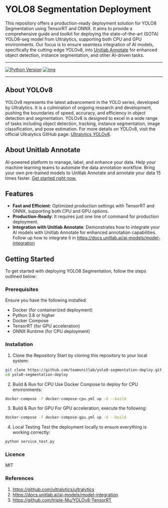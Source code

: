 # YOLO8 Segmentation Deployment

This repository offers a production-ready deployment solution for YOLO8 Segmentation using TensorRT and ONNX. It aims to provide a comprehensive guide and toolkit for deploying the state-of-the-art (SOTA) YOLO8-seg model from Ultralytics, supporting both CPU and GPU environments. Our focus is to ensure seamless integration of AI models, specifically the cutting-edge YOLOv8, into [Unitlab Annotate](http://unitlab.ai/) for enhanced object detection, instance segmentation, and other AI-driven tasks.

---

[![Python Version](https://img.shields.io/badge/Python-3.8--3.10-FFD43B?logo=python)](https://github.com/triple-Mu/YOLOv8-TensorRT)
[![img](https://badgen.net/badge/icon/tensorrt?icon=azurepipelines&label)](https://developer.nvidia.com/tensorrt)


---

## About YOLOv8

YOLOv8 represents the latest advancement in the YOLO series, developed by Ultralytics. It is a culmination of ongoing research and development, pushing the boundaries of speed, accuracy, and efficiency in object detection and segmentation. YOLOv8 is designed to excel in a wide range of tasks including object detection, tracking, instance segmentation, image classification, and pose estimation. For more details on YOLOv8, visit the official Ultralytics GitHub page: [Ultralytics YOLOv8](https://github.com/ultralytics/ultralytics).


## About Unitlab Annotate
AI-powered platform to manage, label, and enhance your data. Help your machine learning teams to automate the data annotation workflow. Bring your own pre-trained models to Unitlab Annotate and annotate your data 15 times faster. [Get started right now.](http://unitlab.ai/)

## Features

- **Fast and Efficient**: Optimized production settings with TensorRT and ONNX, supporting both CPU and GPU options.
- **Production-Ready**: It requires just one line of command for production deployment.
- **Integration with Unitlab Annotate**: Demonstrates how to integrate your AI models with Unitlab Annotate for enhanced annotation capabilities. Follow up how to integrate it in https://docs.unitlab.ai/ai-models/model-integration

## Getting Started

To get started with deploying YOLO8 Segmentation, follow the steps outlined below:

### Prerequisites

Ensure you have the following installed:

- Docker (for containerized deployment)
- Python 3.8 or higher
- Docker Compose
- TensorRT (for GPU acceleration)
- ONNX Runtime (for CPU deployment)

### Installation

1. Clone the Repository
Start by cloning this repository to your local system:

```bash
git clone https://github.com/teamunitlab/yolo8-segmentation-deploy.git
cd yolo8-segmentation-deploy
```

2.  Build & Run for CPU
Use Docker Compose to deploy for CPU environments:

```bash
docker-compose -f docker-compose-cpu.yml up -d --build
```

3.  Build & Run for GPU
For GPU acceleration, execute the following:

```bash
docker-compose -f docker-compose-gpu.yml up -d --build
```

4.  Local Testing
Test the deployment locally to ensure everything is working correctly:

```bash
python service_test.py
```

### Licence
MIT

### References
1. https://github.com/ultralytics/ultralytics
2. https://docs.unitlab.ai/ai-models/model-integration
3. https://github.com/triple-Mu/YOLOv8-TensorRT